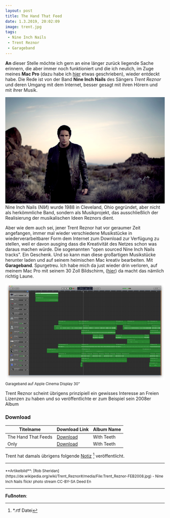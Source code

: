 ```yaml
---
layout: post
title: The Hand That Feed
date: 1.3.2019, 20:02:09
image: trent.jpg
tags:
 - Nine Inch Nails
 - Trent Reznor
 - Garageband
---
```


**An** dieser Stelle möchte ich gern an eine länger zurück liegende Sache erinnern, die aber immer noch funktioniert und die ich neulich, im Zuge meines **Mac Pro** (dazu habe ich [hier](https://thahipster.de/2019-02-03-mac-pro) etwas geschrieben), wieder entdeckt habe. Die Rede ist von der Band **Nine Inch Nails** des Sängers *Trent Reznor* und deren Umgang mit dem Internet, besser gesagt mit ihren Hörern und mit ihrer Musik.

![Trent Reznor](/content/images/trent.jpg)
Nine Inch Nails (NIИ) wurde 1988 in Cleveland, Ohio gegründet, aber nicht als herkömmliche Band, sondern als Musikprojekt, das ausschließlich der Realisierung der musikalischen Ideen Reznors dient.

Aber wie dem auch sei, jener Trent Reznor hat vor geraumer Zeit angefangen, immer mal wieder verschiedene Musikstücke in wiederverarbeitbarer Form dem Internet zum Download zur Verfügung zu stellen, weil er davon ausging dass die Kreativität des Netzes schon was daraus machen würde. Die sogenannten "open sourced Nine Inch Nails tracks". Ein Geschenk. Und so kann man diese großartigen Musikstücke herunter laden und auf seinem heimischen Mac kreativ bearbeiten. Mit **Garageband**. Spurgetreu. Ich habe mich da just wieder drin verloren, auf meinem Mac Pro mit seinem 30 Zoll Bildschirm, ([hier](https://thahipster.de/2019-02-09-apple-cinema-hd-display-2019)) da macht das nämlich richtig Laune.

![Garageband auf Apple Cinema Display 30"](/assets/2019/03/garageband.png)
<small>Garageband auf Apple Cinema Display 30"</small>

Trent Reznor scheint übrigens prinzipiell ein gewisses Interesse an Freien Lizenzen zu haben und so veröffentlichte er zum Beispiel sein 2008er Album

### Download

| Titelname     | Download Link | Album Name |
| ------------- |---------------|------------|
| The Hand That Feeds | [Download](http://tinyurl.com/y4t4bjl9) | With Teeth |
| Only      | [Download](http://tinyurl.com/y436hsbs) | With Teeth |

Trent hat damals übrigens folgende [Notiz](http://www.ninremixes.com/downloads/Official%20-%20The%20Hand%20That%20Feeds%20-%20READ%20ME%20FROM%20TRENT.rtf) [^1] veröffentlicht.

---

<small>
**Artikelbild**: [Rob Sheridan](https://de.wikipedia.org/wiki/Trent_Reznor#/media/File:Trent_Reznor-FEB2008.jpg) - Nine Inch Nails flickr photo stream CC-BY-SA Deed En
</small>

---

**Fußnoten**:

[^1]: *.rtf Datei
